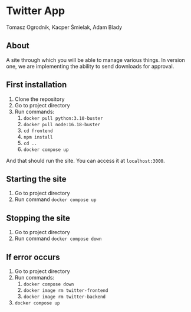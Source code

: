 # Twitter App
Tomasz Ogrodnik, Kacper Śmielak, Adam Blady
## About
A site through which you will be able to manage various things. In version one, we are implementing the ability to send downloads for approval.

## First installation
1. Clone the repository
2. Go to project directory
3. Run commands:
   1. `docker pull python:3.10-buster`
   2. `docker pull node:16.18-buster`
   3. `cd frontend`
   4. `npm install`
   5. `cd ..`
   6. `docker compose up`

And that should run the site. You can access it at `localhost:3000`.

## Starting the site
1. Go to project directory
2. Run command `docker compose up`

## Stopping the site
1. Go to project directory
2. Run command `docker compose down`

## If error occurs
1. Go to project directory
2. Run commands:
   1. `docker compose down`
   2. `docker image rm twitter-frontend`
   3. `docker image rm twitter-backend`
3. `docker compose up`

